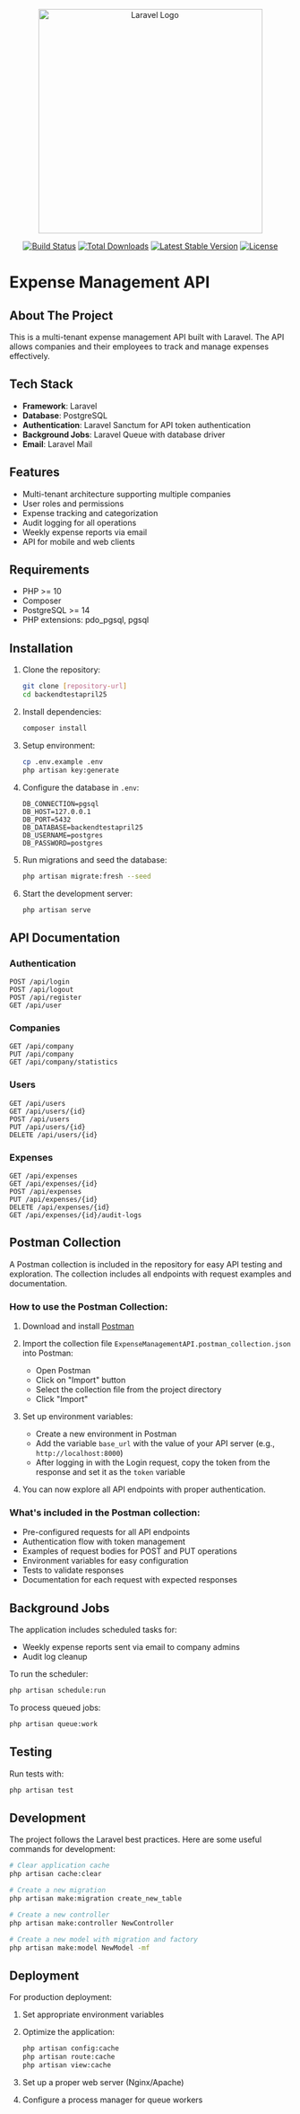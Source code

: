 <p align="center"><a href="https://laravel.com" target="_blank"><img src="https://raw.githubusercontent.com/laravel/art/master/logo-lockup/5%20SVG/2%20CMYK/1%20Full%20Color/laravel-logolockup-cmyk-red.svg" width="400" alt="Laravel Logo"></a></p>

<p align="center">
<a href="https://github.com/laravel/framework/actions"><img src="https://github.com/laravel/framework/workflows/tests/badge.svg" alt="Build Status"></a>
<a href="https://packagist.org/packages/laravel/framework"><img src="https://img.shields.io/packagist/dt/laravel/framework" alt="Total Downloads"></a>
<a href="https://packagist.org/packages/laravel/framework"><img src="https://img.shields.io/packagist/v/laravel/framework" alt="Latest Stable Version"></a>
<a href="https://packagist.org/packages/laravel/framework"><img src="https://img.shields.io/packagist/l/laravel/framework" alt="License"></a>
</p>

# Expense Management API

## About The Project

This is a multi-tenant expense management API built with Laravel. The API allows companies and their employees to track and manage expenses effectively.

## Tech Stack

- **Framework**: Laravel
- **Database**: PostgreSQL
- **Authentication**: Laravel Sanctum for API token authentication
- **Background Jobs**: Laravel Queue with database driver
- **Email**: Laravel Mail

## Features

- Multi-tenant architecture supporting multiple companies
- User roles and permissions
- Expense tracking and categorization
- Audit logging for all operations
- Weekly expense reports via email
- API for mobile and web clients

## Requirements

- PHP >= 10
- Composer
- PostgreSQL >= 14
- PHP extensions: pdo_pgsql, pgsql

## Installation

1. Clone the repository:
   ```bash
   git clone [repository-url]
   cd backendtestapril25
   ```

2. Install dependencies:
   ```bash
   composer install
   ```

3. Setup environment:
   ```bash
   cp .env.example .env
   php artisan key:generate
   ```

4. Configure the database in `.env`:
   ```
   DB_CONNECTION=pgsql
   DB_HOST=127.0.0.1
   DB_PORT=5432
   DB_DATABASE=backendtestapril25
   DB_USERNAME=postgres
   DB_PASSWORD=postgres
   ```

5. Run migrations and seed the database:
   ```bash
   php artisan migrate:fresh --seed
   ```

6. Start the development server:
   ```bash
   php artisan serve
   ```

## API Documentation

### Authentication

```
POST /api/login
POST /api/logout
POST /api/register
GET /api/user
```

### Companies

```
GET /api/company
PUT /api/company
GET /api/company/statistics
```

### Users

```
GET /api/users
GET /api/users/{id}
POST /api/users
PUT /api/users/{id}
DELETE /api/users/{id}
```

### Expenses

```
GET /api/expenses
GET /api/expenses/{id}
POST /api/expenses
PUT /api/expenses/{id}
DELETE /api/expenses/{id}
GET /api/expenses/{id}/audit-logs
```

## Postman Collection

A Postman collection is included in the repository for easy API testing and exploration. The collection includes all endpoints with request examples and documentation.

### How to use the Postman Collection:

1. Download and install [Postman](https://www.postman.com/downloads/)
2. Import the collection file `ExpenseManagementAPI.postman_collection.json` into Postman:
   - Open Postman
   - Click on "Import" button
   - Select the collection file from the project directory
   - Click "Import"

3. Set up environment variables:
   - Create a new environment in Postman
   - Add the variable `base_url` with the value of your API server (e.g., `http://localhost:8000`)
   - After logging in with the Login request, copy the token from the response and set it as the `token` variable

4. You can now explore all API endpoints with proper authentication.

### What's included in the Postman collection:

- Pre-configured requests for all API endpoints
- Authentication flow with token management
- Examples of request bodies for POST and PUT operations
- Environment variables for easy configuration
- Tests to validate responses
- Documentation for each request with expected responses

## Background Jobs

The application includes scheduled tasks for:

- Weekly expense reports sent via email to company admins
- Audit log cleanup

To run the scheduler:

```bash
php artisan schedule:run
```

To process queued jobs:

```bash
php artisan queue:work
```

## Testing

Run tests with:

```bash
php artisan test
```

## Development

The project follows the Laravel best practices. Here are some useful commands for development:

```bash
# Clear application cache
php artisan cache:clear

# Create a new migration
php artisan make:migration create_new_table

# Create a new controller
php artisan make:controller NewController

# Create a new model with migration and factory
php artisan make:model NewModel -mf
```

## Deployment

For production deployment:

1. Set appropriate environment variables
2. Optimize the application:
   ```bash
   php artisan config:cache
   php artisan route:cache
   php artisan view:cache
   ```

3. Set up a proper web server (Nginx/Apache)
4. Configure a process manager for queue workers
